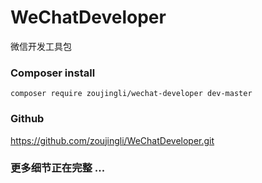 # WeChatDeveloper
微信开发工具包



### Composer install

`composer require zoujingli/wechat-developer dev-master`



### Github 

https://github.com/zoujingli/WeChatDeveloper.git



### 更多细节正在完整 ...